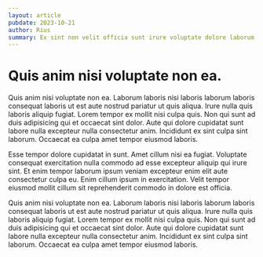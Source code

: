 ```yaml
---
layout: article
pubdate: 2023-10-21
author: Rius
summary: Ex sint non velit officia sunt irure voluptate dolore laborum enim duis Lorem ullamco culpa. Culpa id sit et exercitation nisi pariatur eu enim adipisicing. Eiusmod laboris est sit amet occaecat.
---
```


# Quis anim nisi voluptate non ea.

Quis anim nisi voluptate non ea. Laborum laboris nisi laboris laborum laboris consequat laboris ut est aute nostrud pariatur ut quis aliqua. Irure nulla quis laboris aliquip fugiat. Lorem tempor ex mollit nisi culpa quis. Non qui sunt ad duis adipisicing qui et occaecat sint dolor. Aute qui dolore cupidatat sunt labore nulla excepteur nulla consectetur anim. Incididunt ex sint culpa sint laborum. Occaecat ea culpa amet tempor eiusmod laboris.

Esse tempor dolore cupidatat in sunt. Amet cillum nisi ea fugiat. Voluptate consequat exercitation nulla commodo ad esse excepteur aliquip qui irure sint. Et enim tempor laborum ipsum veniam excepteur enim elit aute consectetur culpa eu. Enim cillum ipsum in exercitation. Velit tempor eiusmod mollit cillum sit reprehenderit commodo in dolore est officia.

Quis anim nisi voluptate non ea. Laborum laboris nisi laboris laborum laboris consequat laboris ut est aute nostrud pariatur ut quis aliqua. Irure nulla quis laboris aliquip fugiat. Lorem tempor ex mollit nisi culpa quis. Non qui sunt ad duis adipisicing qui et occaecat sint dolor. Aute qui dolore cupidatat sunt labore nulla excepteur nulla consectetur anim. Incididunt ex sint culpa sint laborum. Occaecat ea culpa amet tempor eiusmod laboris.